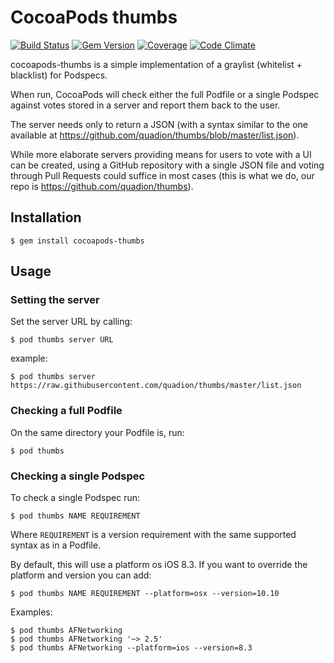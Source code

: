 # CocoaPods thumbs

[![Build Status](http://img.shields.io/travis/quadion/cocoapods-thumbs/master.svg?style=flat)](https://travis-ci.org/quadion/cocoapods-thumbs)
[![Gem Version](http://img.shields.io/gem/v/cocoapods-thumbs.svg?style=flat)](http://badge.fury.io/rb/cocoapods-thumbs)
[![Coverage](https://img.shields.io/codeclimate/coverage/github/quadion/cocoapods-thumbs.svg?style=flat)](https://codeclimate.com/github/quadion/cocoapods-thumbs)
[![Code Climate](https://img.shields.io/codeclimate/github/quadion/cocoapods-thumbs.svg?style=flat)](https://codeclimate.com/github/quadion/cocoapods-thumbs)

cocoapods-thumbs is a simple implementation of a graylist (whitelist + blacklist) for Podspecs.

When run, CocoaPods will check either the full Podfile or a single Podspec against votes stored in a server
and report them back to the user.

The server needs only to return a JSON (with a syntax similar to the one available at https://github.com/quadion/thumbs/blob/master/list.json).

While more elaborate servers providing means for users to vote with a UI can be created, using a GitHub repository with a single JSON file and voting through Pull Requests could suffice in most cases (this is what we do, our repo is https://github.com/quadion/thumbs).

## Installation

    $ gem install cocoapods-thumbs

## Usage

### Setting the server

Set the server URL by calling:

    $ pod thumbs server URL

example:

    $ pod thumbs server https://raw.githubusercontent.com/quadion/thumbs/master/list.json
    
### Checking a full Podfile

On the same directory your Podfile is, run:

    $ pod thumbs
    
### Checking a single Podspec

To check a single Podspec run:

    $ pod thumbs NAME REQUIREMENT
    
Where `REQUIREMENT` is a version requirement with the same supported syntax as in a Podfile.

By default, this will use a platform os iOS 8.3. If you want to override the platform and version you can add:

    $ pod thumbs NAME REQUIREMENT --platform=osx --version=10.10

Examples:

    $ pod thumbs AFNetworking
    $ pod thumbs AFNetworking '~> 2.5'
    $ pod thumbs AFNetworking --platform=ios --version=8.3
